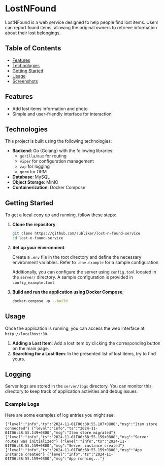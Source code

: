 # LostNFound
LostNFound is a web service designed to help people find lost items. Users can report found items, allowing the original owners to retrieve information about their lost belongings.

## Table of Contents

- [Features](#features)
- [Technologies](#technologies)
- [Getting Started](#getting-started)
- [Usage](#usage)
- [Screenshots](#screenshots)

## Features

- Add  lost items information and photo
- Simple and user-friendly interface for interaction

## Technologies

This project is built using the following technologies:

- **Backend**: Go (Golang) with the following libraries:
  - `gorilla/mux` for routing
  - `viper` for configuration management
  - `zap` for logging
  - `gorm` for ORM
- **Database**: MySQL
- **Object Storage**: MinIO
- **Containerization**: Docker Compose
<!-- - **Build Tool**: Makefile -->

## Getting Started

To get a local copy up and running, follow these steps:

1. **Clone the repository**:

   ```bash
   git clone https://github.com/subliker/lost-n-found-service
   cd lost-n-found-service
   ```

2. **Set up your environment**:

   Create a `.env` file in the root directory and define the necessary environment variables. Refer to `.env.example` for a sample configuration.

   Additionally, you can configure the server using `config.toml` located in the `server/` directory.  A sample configuration is provided in `config_example.toml`.

3. **Build and run the application using Docker Compose**:

    ```bash
    docker-compose up --build 
    ```

<!-- 4. **Alternatively, use the Makefile**:

   The Makefile provides convenient commands for managing the project. You can run:

    ```bash
    make up      # to build and start the application 
    make down    # to stop and remove the containers  
    make logs    # to view logs  
    ``` -->

## Usage

Once the application is running, you can access the web interface at `http://localhost:80`.

1. **Adding a Lost Item**: Add a lost item by clicking the corresponding button on the main page.
2. **Searching for a Lost Item**: In the presented list of lost items, try to find yours.

## Logging

Server logs are stored in the `server/logs` directory. You can monitor this directory to keep track of application activities and debug issues. 

### Example Logs

Here are some examples of log entries you might see:
```log
{"level":"info","ts":"2024-11-01T06:38:55.107+0800","msg":"Item store connected"} {"level":"info","ts":"2024-11-01T06:38:55.149+0800","msg":"Item store migrated"} {"level":"info","ts":"2024-11-01T06:38:55.159+0800","msg":"Server routes was initialized"} {"level":"info","ts":"2024-11-01T06:38:55.159+0800","msg":"Server instance created"} {"level":"info","ts":"2024-11-01T06:38:55.159+0800","msg":"App instance created"} {"level":"info","ts":"2024-11-01T06:38:55.159+0800","msg":"App running..."}
```

<!-- ## Screenshots

![Screenshot 1: Home Page](link-to-screenshot-1)  
*Description: Show the main interface where users can navigate the service.*

![Screenshot 2: Report Found Item](link-to-screenshot-2)  
*Description: Display the form for reporting a found item.*

![Screenshot 3: Search Results](link-to-screenshot-3)  
*Description: Illustrate the search results for lost items.* -->
